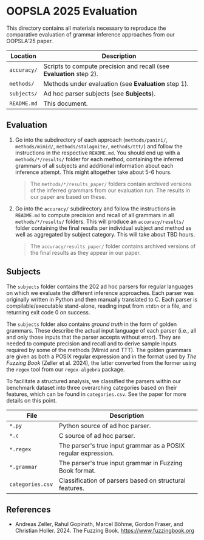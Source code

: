 # OOPSLA 2025 Evaluation

This directory contains all materials necessary to reproduce the comparative evaluation of grammar inference approaches from our OOPSLA'25 paper.

| Location         | Description
|------------------|-------------
| `accuracy/`      | Scripts to compute precision and recall (see __Evaluation__ step 2).
| `methods/`       | Methods under evaluation (see __Evaluation__ step 1).
| `subjects/`      | Ad hoc parser subjects (see __Subjects__).
| `README.md`      | This document.

## Evaluation

1) Go into the subdirectory of each approach (`methods/panini/`, `methods/mimid/`, `methods/stalagmite/`, `methods/ttt/`) and follow the instructions in the respective `README.md`. You should end up with a `methods/*/results/` folder for each method, containing the inferred grammars of all subjects and additional information about each inference attempt. This might altogether take about 5-6 hours.

    > The `methods/*/results_paper/` folders contain archived versions of the inferred grammars from our evaluation run. The results in our paper are based on these.

2) Go into the `accuracy/` subdirectory and follow the instructions in `README.md` to compute precision and recall of all grammars in all `methods/*/results/` folders. This will produce an `accuracy/results/` folder containing the final results per individual subject and method as well as aggregated by subject category. This will take about TBD hours.

    > The `accuracy/results_paper/` folder contains archived versions of the final results as they appear in our paper.

## Subjects

The `subjects` folder contains the 202 ad hoc parsers for regular languages on which we evaluate the different inference approaches. Each parser was originally written in Python and then manually translated to C. Each parser is compilable/executable stand-alone, reading input from `stdin` or a file, and returning exit code 0 on success.

The `subjects` folder also contains *ground truth* in the form of golden grammars. These describe the actual input language of each parser (i.e., all and only those inputs that the parser accepts without error). They are needed to compute precision and recall and to derive sample inputs required by some of the methods (Mimid and TTT). The golden grammars are given as both a POSIX regular expression and in the format used by *The Fuzzing Book* (Zeller et al. 2024), the latter converted from the former using the `regex` tool from our `regex-algebra` package.

To facilitate a structured analysis, we classified the parsers within our benchmark dataset into three overarching categories based on their features, which can be found in `categories.csv`. See the paper for more details on this point.

| File             | Description
|------------------|-------------
| `*.py`           | Python source of ad hoc parser.
| `*.c`            | C source of ad hoc parser.
| `*.regex`        | The parser's true input grammar as a POSIX regular expression.
| `*.grammar`      | The parser's true input grammar in Fuzzing Book format.
| `categories.csv` | Classification of parsers based on structural features.

## References

* Andreas Zeller, Rahul Gopinath, Marcel Böhme, Gordon Fraser, and Christian Holler. 2024. The Fuzzing Book. <https://www.fuzzingbook.org>
